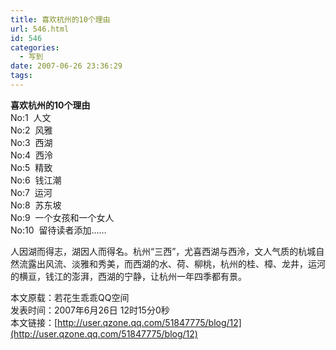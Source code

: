 ```yaml
---
title: 喜欢杭州的10个理由
url: 546.html
id: 546
categories:
  - 写到
date: 2007-06-26 23:36:29
tags:
---
```


**喜欢杭州的10个理由**  
No:1  人文  
No:2  风雅  
No:3  西湖  
No:4  西泠  
No:5  精致  
No:6  钱江潮  
No:7  运河  
No:8  苏东坡  
No:9  一个女孩和一个女人  
No:10  留待读者添加……  
  
人因湖而得志，湖因人而得名。杭州“三西”，尤喜西湖与西泠，文人气质的杭城自然流露出风流、淡雅和秀美，而西湖的水、荷、柳桃，杭州的桂、樟、龙井，运河的横亘，钱江的澎湃，西湖的宁静，让杭州一年四季都有景。  
  
本文原载：若花生乖乖QQ空间  
发表时间：2007年6月26日 12时15分0秒          
本文链接：[http://user.qzone.qq.com/51847775/blog/12](http://user.qzone.qq.com/51847775/blog/12)